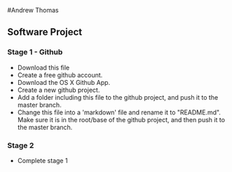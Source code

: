 <body>

#Andrew Thomas
<h2>Software Project</h2>


<h3>Stage 1 - Github</h3>

<ul>
<li class="complete">Download this file</li>
<li class="complete">Create a free github account.</li>
<li class="complete">Download the OS X Github App.</li>
<li class="complete">Create a new github project.</li>
<li>Add a folder including this file to the github project, and push it to the master branch.</li>
<li>Change this file into a 'markdown' file and rename it to "README.md". Make sure it is in the root/base of the github project, and then push it to the master branch.</li>
</ul>

<h3>Stage 2</h3>

<ul>
<li>Complete stage 1</li>
</ul>

</div>


</body></html>
